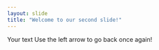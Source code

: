 ```yaml
---
layout: slide
title: "Welcome to our second slide!"
---
```

Your text
Use the left arrow to go back once again!